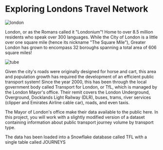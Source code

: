 # Exploring Londons Travel Network

![london](https://github.com/misterseyiayeni/Exploring-Londons-Travel-Network/assets/125358861/0102deb6-96f4-42fc-9c33-dc0c0884979f)

London, or as the Romans called it "Londonium"! Home to over 8.5 million residents who speak over 300 languages. While the City of London is a little over one square mile (hence its nickname "The Square Mile"), Greater London has grown to encompass 32 boroughs spanning a total area of 606 square miles!

![tube](https://github.com/misterseyiayeni/Exploring-Londons-Travel-Network/assets/125358861/161d2f9c-33c8-4f1d-a79c-f0b283cf31fd)

Given the city's roads were originally designed for horse and cart, this area and population growth has required the development of an efficient public transport system! Since the year 2000, this has been through the local government body called Transport for London, or TfL, which is managed by the London Mayor's office. Their remit covers the London Underground, Overground, Docklands Light Railway (DLR), buses, trams, river services (clipper and Emirates Airline cable car), roads, and even taxis.

The Mayor of London's office make their data available to the public here. In this project, you will work with a slightly modified version of a dataset containing information about public transport journey volume by transport type.

The data has been loaded into a Snowflake database called TFL with a single table called JOURNEYS
